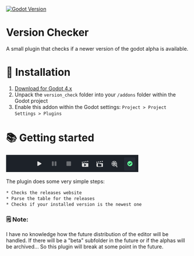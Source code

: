 [![Godot Version](https://img.shields.io/badge/Godot-4.x-green.svg)](https://shields.io/)

# Version Checker
A small plugin that checks if a newer version of the godot alpha is available. 

# 🧪 Installation

1. [Download for Godot 4.x](https://github.com/gdplugs/VersionCheck/archive/refs/heads/main.zip)
2. Unpack the `version_check` folder into your `/addons` folder within the Godot project
3. Enable this addon within the Godot settings: `Project > Project Settings > Plugins`

# 📚 Getting started
![example](example.png)

The plugin does some very simple steps:

    * Checks the releases website
    * Parse the table for the releases
    * Checks if your installed version is the newest one

### 🗒️ Note:
I have no knowledge how the future distribution of the editor will be handled. If there will be a "beta" subfolder in the future or if the alphas will be archived...
So this plugin will break at some point in the future. 